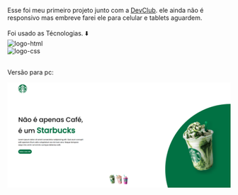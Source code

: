 Esse foi meu primeiro projeto junto com a  <a href="https://rodolfomorri.com.br/devclub">DevClub</a>. ele ainda não é responsivo mas embreve farei ele para celular e tablets aguardem.
<br>
<br>
Foi usado as Técnologias. :arrow_down:
<br>
<img src="https://img.shields.io/badge/HTML-239120?style=for-the-badge&logo=html5&logoColor=white" alt=" logo-html"/>
<br>
<img src="https://img.shields.io/badge/CSS-239120?&style=for-the-badge&logo=css3&logoColor=white" alt=" logo-css"/>
<br>
<br>
<p>Versão para pc:</p>
<img src="https://github.com/Eduardo-Renan-Morales/starbucks/blob/master/img/Captura%20de%20tela%202024-02-14%20115139.png?raw=true" alt="print-pc"/>
